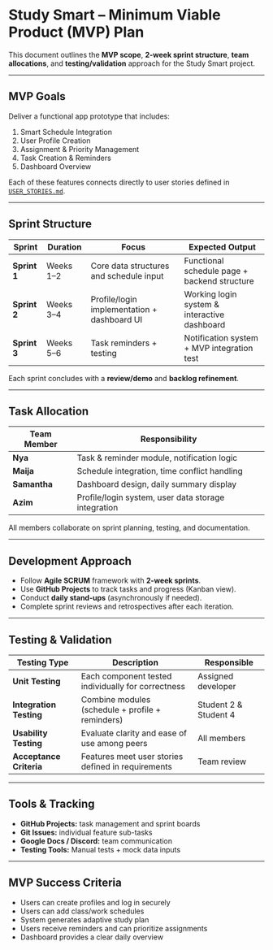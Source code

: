 # Study Smart – Minimum Viable Product (MVP) Plan

This document outlines the **MVP scope**, **2-week sprint structure**, **team allocations**, and **testing/validation** approach for the Study Smart project.

---

## MVP Goals
Deliver a functional app prototype that includes:
1. Smart Schedule Integration  
2. User Profile Creation  
3. Assignment & Priority Management  
4. Task Creation & Reminders  
5. Dashboard Overview  

Each of these features connects directly to user stories defined in [`USER_STORIES.md`](USER_STORIES.md).

---

## Sprint Structure

| Sprint | Duration | Focus | Expected Output |
|---------|-----------|--------|------------------|
| **Sprint 1** | Weeks 1–2 | Core data structures and schedule input | Functional schedule page + backend structure |
| **Sprint 2** | Weeks 3–4 | Profile/login implementation + dashboard UI | Working login system & interactive dashboard |
| **Sprint 3** | Weeks 5–6 | Task reminders + testing | Notification system + MVP integration test |

Each sprint concludes with a **review/demo** and **backlog refinement**.

---

## Task Allocation

| Team Member | Responsibility |
|--------------|----------------|
| **Nya** | Task & reminder module, notification logic |
| **Maija** | Schedule integration, time conflict handling |
| **Samantha** | Dashboard design, daily summary display |
| **Azim** | Profile/login system, user data storage integration |

All members collaborate on sprint planning, testing, and documentation.

---

## Development Approach
- Follow **Agile SCRUM** framework with **2-week sprints**.  
- Use **GitHub Projects** to track tasks and progress (Kanban view).  
- Conduct **daily stand-ups** (asynchronously if needed).  
- Complete sprint reviews and retrospectives after each iteration.

---

## Testing & Validation
| Testing Type | Description | Responsible |
|---------------|-------------|--------------|
| **Unit Testing** | Each component tested individually for correctness | Assigned developer |
| **Integration Testing** | Combine modules (schedule + profile + reminders) | Student 2 & Student 4 |
| **Usability Testing** | Evaluate clarity and ease of use among peers | All members |
| **Acceptance Criteria** | Features meet user stories defined in requirements | Team review |

---

## Tools & Tracking
- **GitHub Projects:** task management and sprint boards  
- **Git Issues:** individual feature sub-tasks  
- **Google Docs / Discord:** team communication  
- **Testing Tools:** Manual tests + mock data inputs  

---

## MVP Success Criteria
- Users can create profiles and log in securely  
- Users can add class/work schedules  
- System generates adaptive study plan  
- Users receive reminders and can prioritize assignments  
- Dashboard provides a clear daily overview  
